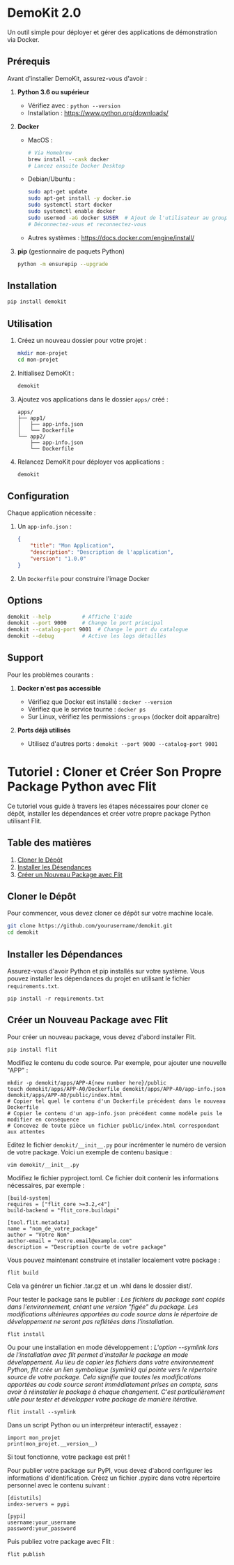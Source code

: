 # DemoKit 2.0

Un outil simple pour déployer et gérer des applications de démonstration via Docker.

## Prérequis

Avant d'installer DemoKit, assurez-vous d'avoir :

1. **Python 3.6 ou supérieur**
   - Vérifiez avec : `python --version`
   - Installation : https://www.python.org/downloads/

2. **Docker**
   - MacOS :
     ```bash
     # Via Homebrew
     brew install --cask docker
     # Lancez ensuite Docker Desktop
     ```
   - Debian/Ubuntu :
     ```bash
     sudo apt-get update
     sudo apt-get install -y docker.io
     sudo systemctl start docker
     sudo systemctl enable docker
     sudo usermod -aG docker $USER  # Ajout de l'utilisateur au groupe docker
     # Déconnectez-vous et reconnectez-vous
     ```
   - Autres systèmes : https://docs.docker.com/engine/install/

3. **pip** (gestionnaire de paquets Python)
   ```bash
   python -m ensurepip --upgrade
   ```

## Installation

```bash
pip install demokit
```

## Utilisation

1. Créez un nouveau dossier pour votre projet :
   ```bash
   mkdir mon-projet
   cd mon-projet
   ```

2. Initialisez DemoKit :
   ```bash
   demokit
   ```

3. Ajoutez vos applications dans le dossier `apps/` créé :
   ```
   apps/
   ├── app1/
   │   ├── app-info.json
   │   └── Dockerfile
   └── app2/
       ├── app-info.json
       └── Dockerfile
   ```

4. Relancez DemoKit pour déployer vos applications :
   ```bash
   demokit
   ```

## Configuration

Chaque application nécessite :

1. Un `app-info.json` :
   ```json
   {
       "title": "Mon Application",
       "description": "Description de l'application",
       "version": "1.0.0"
   }
   ```

2. Un `Dockerfile` pour construire l'image Docker

## Options

```bash
demokit --help          # Affiche l'aide
demokit --port 9000     # Change le port principal
demokit --catalog-port 9001  # Change le port du catalogue
demokit --debug         # Active les logs détaillés
```

## Support

Pour les problèmes courants :

1. **Docker n'est pas accessible**
   - Vérifiez que Docker est installé : `docker --version`
   - Vérifiez que le service tourne : `docker ps`
   - Sur Linux, vérifiez les permissions : `groups` (docker doit apparaître)

2. **Ports déjà utilisés**
   - Utilisez d'autres ports : `demokit --port 9000 --catalog-port 9001`

# Tutoriel : Cloner et Créer Son Propre Package Python avec Flit

Ce tutoriel vous guide à travers les étapes nécessaires pour cloner ce dépôt, installer les dépendances et créer votre propre package Python utilisant Flit.

## Table des matières
1. [Cloner le Dépôt](#cloner-le-dépôt)
2. [Installer les Désendances](#installer-les-dépendances)
3. [Créer un Nouveau Package avec Flit](#créer-un-nouveau-package-avec-flit)

## Cloner le Dépôt

Pour commencer, vous devez cloner ce dépôt sur votre machine locale.

```bash
git clone https://github.com/yourusername/demokit.git
cd demokit
```

## Installer les Dépendances
Assurez-vous d'avoir Python et pip installés sur votre système. Vous pouvez installer les dépendances du projet en utilisant le fichier `requirements.txt`.

```
pip install -r requirements.txt
```

## Créer un Nouveau Package avec Flit
Pour créer un nouveau package, vous devez d'abord installer Flit.

```
pip install flit
```

Modifiez le contenu du code source. Par exemple, pour ajouter une nouvelle "APP" :

```
mkdir -p demokit/apps/APP-A{new number here}/public
touch demokit/apps/APP-A0/Dockerfile demokit/apps/APP-A0/app-info.json demokit/apps/APP-A0/public/index.html
# Copier tel quel le contenu d'un Dockerfile précédent dans le nouveau Dockerfile
# Copier le contenu d'un app-info.json précédent comme modèle puis le modifier en conséquence
# Concevez de toute pièce un fichier public/index.html correspondant aux attentes
```

Editez le fichier `demokit/__init__.py` pour incrémenter le numéro de version de votre package. Voici un exemple de contenu basique :

```
vim demokit/__init__.py
```

Modifiez le fichier pyproject.toml. Ce fichier doit contenir les informations nécessaires, par exemple :

```
[build-system]
requires = ["flit_core >=3.2,<4"]
build-backend = "flit_core.buildapi"

[tool.flit.metadata]
name = "nom_de_votre_package"
author = "Votre Nom"
author-email = "votre.email@example.com"
description = "Description courte de votre package"
```

Vous pouvez maintenant construire et installer localement votre package :

```
flit build
```

Cela va générer un fichier .tar.gz et un .whl dans le dossier dist/.

Pour tester le package sans le publier :
*Les fichiers du package sont copiés dans l'environnement, créant une version "figée" du package. Les modifications ultérieures apportées au code source dans le répertoire de développement ne seront pas reflétées dans l'installation.*

```
flit install
```

Ou pour une installation en mode développement :
*L'option --symlink lors de l'installation avec flit permet d'installer le package en mode développement. Au lieu de copier les fichiers dans votre environnement Python, flit crée un lien symbolique (symlink) qui pointe vers le répertoire source de votre package. Cela signifie que toutes les modifications apportées au code source seront immédiatement prises en compte, sans avoir à réinstaller le package à chaque changement. C'est particulièrement utile pour tester et développer votre package de manière itérative.*

```
flit install --symlink
```

Dans un script Python ou un interpréteur interactif, essayez :

```
import mon_projet
print(mon_projet.__version__)
```

Si tout fonctionne, votre package est prêt !

Pour publier votre package sur PyPI, vous devez d'abord configurer les informations d'identification. Créez un fichier .pypirc dans votre répertoire personnel avec le contenu suivant :

```
[distutils]
index-servers = pypi

[pypi]
username:your_username
password:your_password
```

Puis publiez votre package avec Flit :

```
flit publish
```

